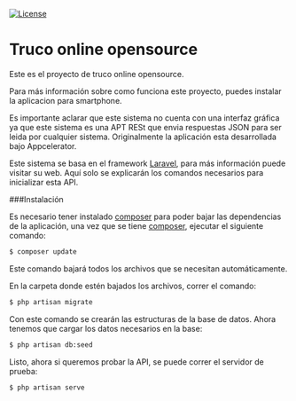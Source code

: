 [![License](https://i.creativecommons.org/l/by-nc-sa/4.0/80x15.png)](http://creativecommons.org/licenses/by-nc-sa/4.0/)

# Truco online opensource

Este es el proyecto de truco online opensource.


Para más información sobre como funciona este proyecto, puedes instalar la aplicacion para smartphone.


Es importante aclarar que este sistema no cuenta con una interfaz gráfica ya que este sistema es una APT RESt que envia respuestas JSON para ser leida por cualquier sistema. Originalmente la aplicación esta desarrollada bajo Appcelerator.

Este sistema se basa en el framework [Laravel], para más información puede visitar su web. Aquí solo se explicarán los comandos necesarios para inicializar esta API.


###Instalación

Es necesario tener instalado [composer] para poder bajar las dependencias de la aplicación, una vez que se tiene [composer], ejecutar el siguiente comando:

```sh
$ composer update
```

Este comando bajará todos los archivos que se necesitan automáticamente.

En la carpeta donde estén bajados los archivos, correr el comando:

```sh
$ php artisan migrate
```

Con este comando se crearán las estructuras de la base de datos.
Ahora tenemos que cargar los datos necesarios en la base:
```sh
$ php artisan db:seed
```
Listo, ahora si queremos probar la API, se puede correr el servidor de prueba:

```sh
$ php artisan serve
```




[Laravel]:http://laravel.com
[composer]:http://getcomposer.org
